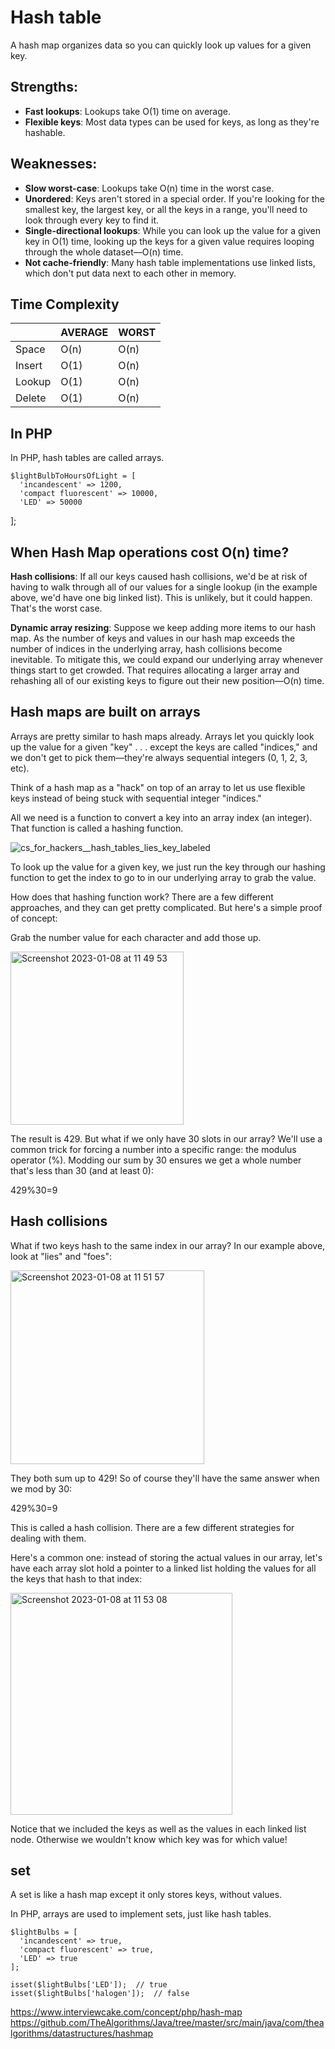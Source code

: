 # Hash table

A hash map organizes data so you can quickly look up values for a given key.

## Strengths:
- **Fast lookups**: Lookups take O(1) time on average.
- **Flexible keys**: Most data types can be used for keys, as long as they're hashable.

## Weaknesses:
- **Slow worst-case**: Lookups take O(n) time in the worst case.
- **Unordered**: Keys aren't stored in a special order. If you're looking for the smallest key, the largest key, or all the keys in a range, you'll need to look through every key to find it.
- **Single-directional lookups**: While you can look up the value for a given key in O(1) time, looking up the keys for a given value requires looping through the whole dataset—O(n) time.
- **Not cache-friendly**: Many hash table implementations use linked lists, which don't put data next to each other in memory.

## Time Complexity
|        | AVERAGE | WORST |
|--------|---------|-------|
| Space  | O(n)    | O(n)  |
| Insert | O(1)    | O(n)  |
| Lookup | O(1)    | O(n)  |
| Delete | O(1)    | O(n)  |

## In PHP

In PHP, hash tables are called arrays.

    $lightBulbToHoursOfLight = [
      'incandescent' => 1200,
      'compact fluorescent' => 10000,
      'LED' => 50000
  ];
  
## When Hash Map operations cost O(n) time?

**Hash collisions**: If all our keys caused hash collisions, we'd be at risk of having to walk through all of our values for a single lookup (in the example above, we'd have one big linked list). This is unlikely, but it could happen. That's the worst case.

**Dynamic array resizing**: Suppose we keep adding more items to our hash map. As the number of keys and values in our hash map exceeds the number of indices in the underlying array, hash collisions become inevitable. To mitigate this, we could expand our underlying array whenever things start to get crowded. That requires allocating a larger array and rehashing all of our existing keys to figure out their new position—O(n) time.

## Hash maps are built on arrays

Arrays are pretty similar to hash maps already. Arrays let you quickly look up the value for a given "key" . . . except the keys are called "indices," and we don't get to pick them—they're always sequential integers (0, 1, 2, 3, etc).

Think of a hash map as a "hack" on top of an array to let us use flexible keys instead of being stuck with sequential integer "indices."

All we need is a function to convert a key into an array index (an integer). That function is called a hashing function.

![cs_for_hackers__hash_tables_lies_key_labeled](https://user-images.githubusercontent.com/1209204/211179573-4bcc639f-2712-44c4-a530-61e56d68dc92.svg)

To look up the value for a given key, we just run the key through our hashing function to get the index to go to in our underlying array to grab the value.

How does that hashing function work? There are a few different approaches, and they can get pretty complicated. But here's a simple proof of concept:

Grab the number value for each character and add those up.

<img width="277" alt="Screenshot 2023-01-08 at 11 49 53" src="https://user-images.githubusercontent.com/1209204/211179651-56786c92-a792-4950-9f85-e0e63bc0b03d.png">

The result is 429. But what if we only have 30 slots in our array? We'll use a common trick for forcing a number into a specific range: the modulus operator (%). Modding our sum by 30 ensures we get a whole number that's less than 30 (and at least 0):

429%30=9

## Hash collisions

What if two keys hash to the same index in our array? In our example above, look at "lies" and "foes":

<img width="310" alt="Screenshot 2023-01-08 at 11 51 57" src="https://user-images.githubusercontent.com/1209204/211179697-c5bba0bc-29cc-477c-a167-74ff17f17fc4.png">


They both sum up to 429! So of course they'll have the same answer when we mod by 30:

429%30=9

This is called a hash collision. There are a few different strategies for dealing with them.

Here's a common one: instead of storing the actual values in our array, let's have each array slot hold a pointer to a linked list holding the values for all the keys that hash to that index:

<img width="355" alt="Screenshot 2023-01-08 at 11 53 08" src="https://user-images.githubusercontent.com/1209204/211179722-05f2e392-e98e-4516-9328-0a1c94c44017.png">

Notice that we included the keys as well as the values in each linked list node. Otherwise we wouldn't know which key was for which value!

## set

A set is like a hash map except it only stores keys, without values.

In PHP, arrays are used to implement sets, just like hash tables.

    $lightBulbs = [
      'incandescent' => true,
      'compact fluorescent' => true,
      'LED' => true
    ];

    isset($lightBulbs['LED']);  // true
    isset($lightBulbs['halogen']);  // false
    
https://www.interviewcake.com/concept/php/hash-map  
https://github.com/TheAlgorithms/Java/tree/master/src/main/java/com/thealgorithms/datastructures/hashmap  

